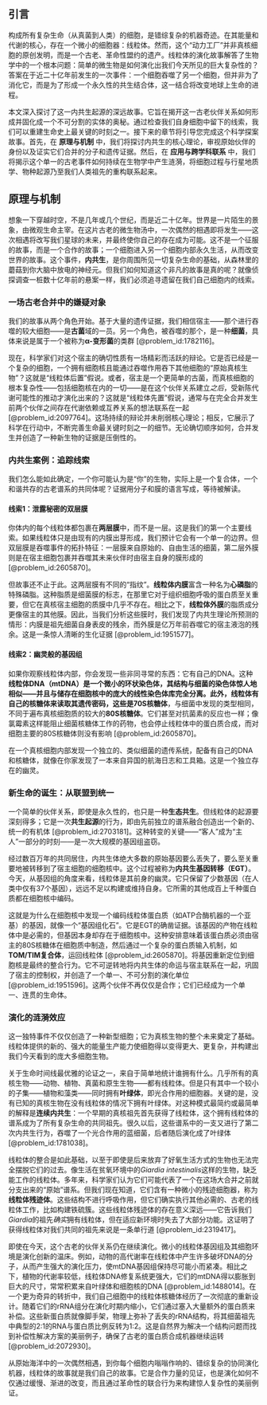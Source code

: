 ## 引言
构成所有复杂生命（从真菌到人类）的细胞，是错综复杂的机器奇迹。在其能量和代谢的核心，存在一个微小的细胞器：线粒体。然而，这个“动力工厂”并非真核细胞的原创发明，而是一个古老、革命性盟约的遗产。线粒体的演化故事解答了生物学中的一个根本问题：简单的微生物是如何演化出我们今天所见的巨大复杂性的？答案在于近二十亿年前发生的一次事件：一个细胞吞噬了另一个细胞，但并非为了消化它，而是为了形成一个永久性的共生结合体，这一结合将改变地球上生命的进程。

本文深入探讨了这一内共生起源的深远故事。它旨在揭开这一古老伙伴关系如何形成并固化成一个不可分割的实体的奥秘。通过检查我们自身细胞中留下的线索，我们可以重建生命史上最关键的时刻之一。接下来的章节将引导您完成这个科学探案故事。首先，在 **原理与机制** 中，我们将探讨内共生的核心理论，审视原始伙伴的身份以及证实它们合并的分子和遗传证据。然后，在 **应用与跨学科联系** 中，我们将揭示这个单一的古老事件如何持续在生物学中产生涟漪，将细胞过程与行星地质学、物种起源乃至我们人类祖先的重构联系起来。

## 原理与机制

想象一下穿越时空，不是几年或几个世纪，而是近二十亿年。世界是一片陌生的景象，由微观生命主宰。在这片古老的微生物汤中，一次偶然的相遇即将发生——这次相遇将改写我们星球的未来，并最终使你自己的存在成为可能。这不是一个征服的故事，而是一个合作的故事；一个细胞进入另一个细胞内部永久生活，从而改变世界的故事。这个事件，**内共生**，是你周围所见一切复杂生命的基础，从森林里的蘑菇到你大脑中放电的神经元。但我们如何知道这个非凡的故事是真的呢？就像侦探调查一桩数十亿年前的悬案一样，我们必须追寻遗留在我们自己细胞内的线索。

### 一场古老合并中的嫌疑对象

我们的故事从两个角色开始。基于大量的遗传证据，我们相信宿主——那个进行吞噬的较大细胞——是**古菌**域的一员。另一个角色，被吞噬的那个，是一种**细菌**，具体来说是属于一个被称为**α-变形菌**的类群 [@problem_id:1782116]。

现在，科学家们对这个宿主的确切性质有一场精彩而活跃的辩论。它是否已经是一个复杂的细胞，一个拥有细胞核且能通过吞噬作用吞下其他细胞的“原始真核生物”？这就是“线粒体后置”假说。或者，宿主是一个更简单的古菌，而真核细胞的根本复杂性——包括细胞核在内的一切——是在这个伙伴关系建立*之后*，受新陈代谢可能性的推动才演化出来的？这就是“线粒体先置”假说，通常与在完全合并发生前两个伙伴之间存在代谢依赖或互养关系的想法联系在一起 [@problem_id:2097764]。这场持续的辩论并未削弱核心理论；相反，它展示了科学在行动中，不断完善生命最关键时刻之一的细节。无论确切顺序如何，合并发生并创造了一种新生物的证据是压倒性的。

### 内共生案例：追踪线索

我们怎么能如此确定，一个你可能认为是“你”的生物，实际上是一个复合体，一个和谐共存的古老谱系的共同体呢？证据用分子和膜的语言写成，等待被解读。

#### 线索1：泄露秘密的双层膜

你体内的每个线粒体都包裹在**两层膜**中，而不是一层。这是我们的第一个主要线索。如果线粒体只是由现有的内膜出芽形成，我们预计它会有一个单一的边界。但双层膜是吞噬事件的拓扑特征：一层膜来自原始的、自由生活的细菌，第二层外膜则是在宿主细胞包裹并吞噬其未来伙伴时由宿主自身的膜形成的 [@problem_id:2605870]。

但故事还不止于此。这两层膜有不同的“指纹”。**线粒体内膜**富含一种名为**心磷脂**的特殊磷脂。这种脂质是细菌膜的标志，在那里它对于组织细胞呼吸的蛋白质至关重要，但它在真核宿主细胞的质膜中几乎不存在。相比之下，**线粒体外膜**的脂质成分更像宿主的其他膜。因此，当我们分析这些膜时，我们发现了内共生理论所预测的情形：内膜是祖先细菌自身表皮的残余，而外膜是亿万年前吞噬它的宿主液泡的残余。这是一条惊人清晰的生化证据 [@problem_id:1951577]。

#### 线索2：幽灵般的基因组

如果你观察线粒体内部，你会发现一些非同寻常的东西：它有自己的DNA。这种**线粒体DNA（mtDNA）**是一个微小的环状染色体，其结构与细菌的染色体惊人地相似——并且与储存在细胞核中的庞大的线性染色体库完全分离。此外，线粒体有自己的核糖体来读取其遗传密码，这些是**70S核糖体**，与细菌中发现的类型相同，不同于遍布真核细胞质的较大的**80S核糖体**。它们甚至对抗菌素的反应也一样；像氯霉素这样能阻止细菌核糖体工作的药物，也会停止线粒体中的蛋白质合成，而对细胞主要的80S核糖体则没有影响 [@problem_id:2605870]。

在一个真核细胞内部发现一个独立的、类似细菌的遗传系统，配备有自己的DNA和核糖体，就像在你家发现了一本来自异国的航海日志和工具箱。这是一个独立存在的幽灵。

### 新生命的诞生：从联盟到统一

一个简单的伙伴关系，即使是永久性的，也只是一种**生态共生**。但线粒体的起源要深刻得多；它是一次**共生起源**的行为，即由先前独立的谱系融合创造出一个新的、统一的有机体 [@problem_id:2703181]。这种转变的关键——“客人”成为“主人”一部分的时刻——是一次大规模的基因组盗窃。

经过数百万年的共同居住，内共生体绝大多数的原始基因要么丢失了，要么至关重要地被转移到了宿主细胞的细胞核中。这个过程被称为**内共生基因转移（EGT）**。今天，从基因组的角度来看，线粒体是其前身的幽灵。它只保留了少数基因（在人类中仅有37个基因），远远不足以构建或维持自身。它所需的其他成百上千种蛋白质都在细胞核中编码。

这就是为什么在细胞核中发现一个编码线粒体蛋白质（如ATP合酶机器的一个亚基）的基因，就像一个“基因组化石”。它是EGT的确凿证据。该基因的产物在线粒体中是必需的，但基因本身却存在于细胞核中。这种安排意味着该蛋白质必须由宿主的80S核糖体在细胞质中制造，然后通过一个复杂的蛋白质输入机制，如**TOM/TIM复合体**，运回线粒体 [@problem_id:2605870]。将基因重新定位到细胞核是最终的整合行为。它不可逆转地将内共生体的命运与宿主联系在一起，巩固了宿主的控制权，并创造了一个单一、不可分割的演化单位 [@problem_id:1951596]。这两个伙伴不再仅仅是合作；它们已经成为一个单一、连贯的生命体。

### 演化的涟漪效应

这一独特事件不仅仅创造了一种新型细胞；它为真核生物的整个未来奠定了基础。线粒体提供的新的、强大的能量生产能力使细胞得以变得更大、更复杂，并构建出我们今天看到的庞大多细胞生物。

关于生命时间线最优雅的论证之一，来自于简单地统计谁拥有什么。几乎所有的真核生物——动物、植物、真菌和原生生物——都有线粒体。但是只有其中一个较小的子集——植物和藻类——同时拥有**叶绿体**，即光合作用的细胞器。关键的是，没有已知的真核生物在没有线粒体的情况下拥有叶绿体。对这种模式最简约或最简单的解释是**连续内共生**：一个早期的真核祖先首先获得了线粒体，这个拥有线粒体的谱系成为了所有复杂生命的共同祖先。很久以后，这些谱系中的一支又进行了第二次内共生行为，吞噬了一个光合作用的蓝细菌，后者随后演化成了叶绿体 [@problem_id:1781038]。

线粒体的整合是如此基础，以至于即使是后来放弃了好氧生活方式的生物也无法完全摆脱它们的过去。像生活在贫氧环境中的*Giardia intestinalis*这样的生物，缺乏能工作的线粒体。多年来，科学家们认为它们可能代表了一个在这场大合并之前就分支出来的“原始”谱系。但我们现在知道，它们含有一种微小的残迹细胞器，称为**线粒体残迹体**。这些结构不进行呼吸作用，但它们确实执行其他必需的、古老的线粒体工作，比如构建铁硫簇。这些线粒体残迹体的存在意义深远——它告诉我们*Giardia*的祖先*确实*拥有线粒体，但在适应新环境时失去了大部分功能。这证明了获得线粒体对我们共同的祖先来说是一条单行道 [@problem_id:2319417]。

即使在今天，这个古老的伙伴关系仍在继续演化。微小的线粒体基因组及其细胞环境是演化创新的温床。例如，动物的高代谢率在线粒体中产生许多破坏DNA的分子，从而产生强大的演化压力，使mtDNA基因组保持尽可能小而紧凑。相比之下，植物的代谢率较低，线粒体DNA修复系统更强大，它们的mtDNA得以膨胀到巨大的尺寸，常常积累来自叶绿体和细胞核的DNA [@problem_id:1488014]。在一个更为奇异的转折中，我们自己细胞中的线粒体核糖体经历了一次彻底的重新设计。随着它们的rRNA组分在演化时期内缩小，它们通过塞入大量额外的蛋白质来补偿。这些新蛋白质就像脚手架，物理上弥补了丢失的rRNA结构，将其细菌祖先中典型的2:1的RNA与蛋白质比例反转为1:2。这是自然界为解决一个结构问题而找到补偿性解决方案的美丽例子，确保了古老的蛋白质合成机器继续运转 [@problem_id:2072930]。

从原始海洋中的一次偶然相遇，到你每个细胞内嗡嗡作响的、错综复杂的协同演化机器，线粒体的故事就是我们自己的故事。它是合作力量的见证，也是演化如何不仅通过缓慢、渐进的改变，而且通过革命性的联合行为来构建惊人复杂性的美丽例证。


